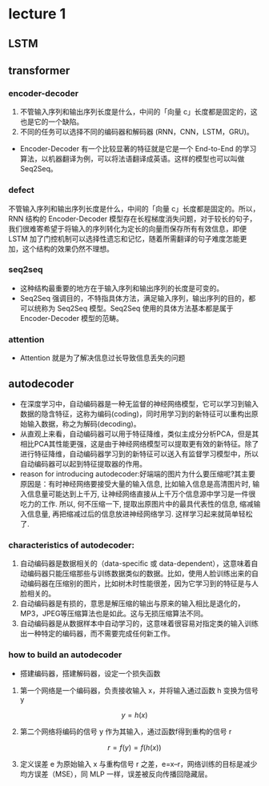 # lecture 1
## LSTM

## transformer

### encoder-decoder
1. 不管输入序列和输出序列长度是什么，中间的「向量 c」长度都是固定的，这也是它的一个缺陷。
2. 不同的任务可以选择不同的编码器和解码器 (RNN，CNN，LSTM，GRU)。
+ Encoder-Decoder 有一个比较显著的特征就是它是一个 End-to-End 的学习算法，以机器翻译为例，可以将法语翻译成英语。这样的模型也可以叫做 Seq2Seq。
### defect
不管输入序列和输出序列长度是什么，中间的「向量 c」长度都是固定的。所以，RNN 结构的 Encoder-Decoder 模型存在长程梯度消失问题，对于较长的句子，我们很难寄希望于将输入的序列转化为定长的向量而保存所有有效信息，即便 LSTM 加了门控机制可以选择性遗忘和记忆，随着所需翻译的句子难度怎能更加，这个结构的效果仍然不理想。

### seq2seq
+ 这种结构最重要的地方在于输入序列和输出序列的长度是可变的。
+ Seq2Seq 强调目的，不特指具体方法，满足输入序列，输出序列的目的，都可以统称为 Seq2Seq 模型。Seq2Seq 使用的具体方法基本都是属于 Encoder-Decoder 模型的范畴。

### attention
+ Attention 就是为了解决信息过长导致信息丢失的问题


## autodecoder
+ 在深度学习中，自动编码器是一种无监督的神经网络模型，它可以学习到输入数据的隐含特征，这称为编码(coding)，同时用学习到的新特征可以重构出原始输入数据，称之为解码(decoding)。
+ 从直观上来看，自动编码器可以用于特征降维，类似主成分分析PCA，但是其相比PCA其性能更强，这是由于神经网络模型可以提取更有效的新特征。除了进行特征降维，自动编码器学习到的新特征可以送入有监督学习模型中，所以自动编码器可以起到特征提取器的作用。
+ reason for introducing autodecoder:好端端的图片为什么要压缩呢?其主要原因是：有时神经网络要接受大量的输入信息, 比如输入信息是高清图片时, 输入信息量可能达到上千万, 让神经网络直接从上千万个信息源中学习是一件很吃力的工作. 所以, 何不压缩一下, 提取出原图片中的最具代表性的信息, 缩减输入信息量, 再把缩减过后的信息放进神经网络学习. 这样学习起来就简单轻松了.

### characteristics of autodecoder:
1. 自动编码器是数据相关的（data-specific 或 data-dependent），这意味着自动编码器只能压缩那些与训练数据类似的数据。比如，使用人脸训练出来的自动编码器在压缩别的图片，比如树木时性能很差，因为它学习到的特征是与人脸相关的。
2. 自动编码器是有损的，意思是解压缩的输出与原来的输入相比是退化的，MP3，JPEG等压缩算法也是如此。这与无损压缩算法不同。
3. 自动编码器是从数据样本中自动学习的，这意味着很容易对指定类的输入训练出一种特定的编码器，而不需要完成任何新工作。

### how to build an autodecoder
+ 搭建编码器，搭建解码器，设定一个损失函数
1. 第一个网络是一个编码器，负责接收输入 x，并将输入通过函数 h 变换为信号 y

$$
y = h(x)
$$

2. 第二个网络将编码的信号 y 作为其输入，通过函数f得到重构的信号 r

$$
r = f(y) = f(h(x))
$$

3. 定义误差 e 为原始输入 x 与重构信号 r 之差，e=x–r，网络训练的目标是减少均方误差（MSE），同 MLP 一样，误差被反向传播回隐藏层。

